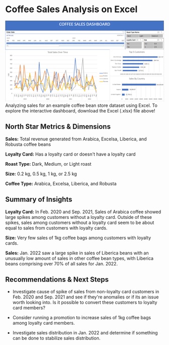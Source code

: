 # Coffee Sales Analysis on Excel
![sales-dashboard](Images/dashboard.png)
Analyzing sales for an example coffee bean store dataset using Excel. To explore the interactive dashboard, download the Excel (.xlsx) file above!

## North Star Metrics & Dimensions
**Sales:** Total revenue generated from Arabica, Excelsa, Liberica, and Robusta coffee beans

**Loyalty Card:** Has a loyalty card or doesn't have a loyalty card

**Roast Type:** Dark, Medium, or Light roast

**Size:** 0.2 kg, 0.5 kg, 1 kg, or 2.5 kg

**Coffee Type:** Arabica, Excelsa, Liberica, and Robusta

## Summary of Insights
**Loyalty Card:** In Feb. 2020 and Sep. 2021, Sales of Arabica coffee showed large spikes among customers without a loyalty card. Outside of these spikes, sales among customers without a loyalty card seem to be about equal to sales from customers with loyalty cards.

**Size:** Very few sales of 1kg coffee bags among customers with loyalty cards.

**Sales:** Jan. 2022 saw a large spike in sales of Liberica beans with an unusually low amount of sales in other coffee bean types, with Liberica beans comprising over 70% of all sales for Jan. 2022. 

## Recommendations & Next Steps
- Investigate cause of spike of sales from non-loyalty card customers in Feb. 2020 and Sep. 2021 and see if they're anomalies or if its an issue worth looking into. Is it possible to convert these customers to loyalty card members?

- Consider running a promotion to increase sales of 1kg coffee bags among loyalty card members.

- Investigate sales distribution in Jan. 2022 and determine if something can be done to stabilize sales distribution.